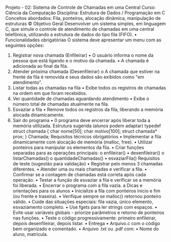  Projeto - 02: Sistema de Controle de Chamadas em uma Central
Curso: Ciência da Computação
Disciplina: Estrutura de Dados / Programação em C
Conceitos abordados: Fila, ponteiros, alocação dinâmica, manipulação de estruturas
© Objetivo Geral
Desenvolver um sistema simples, em linguagem C, que simule o controle de atendimento de chamadas em uma central telefônica, utilizando a estrutura de dados do tipo fila (FIFO).
• Funcionalidades obrigatórias
O sistema deve apresentar um menu com as seguintes opções:
1. Registrar nova chamada (Enfileirar)
• O usuário informa o nome da pessoa que está ligando e o motivo da chamada.
• A chamada é adicionada ao final da fila.
2. Atender próxima chamada (Desenfileirar)
o A chamada que estiver na frente da fila é removida e seus dados são exibidos como
"em atendimento".
3. Listar todas as chamadas na fila
• Exibe todos os registros de chamadas na ordem em que foram recebidos.
4. Ver quantidade de chamadas aguardando atendimento
• Exibe o número total de chamadas atualmente na fila.
5. Esvaziar a fila
• Remove todos os registros da fila, liberando a memória alocada dinamicamente.
6. Sair do programa
• 0 programa deve encerrar após liberar toda a memória utilizada.
Estrutura sugerida (alunos podem adaptar)
typedef struct chamada {
char nome[50];
char motivo[100];
struct chamada* prox;
} Chamada;
Requisitos técnicos obrigatórios
• Implementar a fila dinamicamente com alocação de memória (malloc, free).
• Utilizar ponteiros para manipular os elementos da fila.
• Criar funções separadas para as operações principais: o enfileirar()
• desenfileirar()
o listarChamadas()
o quantidadeChamadas()
• esvaziarFila()
Requisitos de teste (sugestão para validação)
• Registrar pelo menos 3 chamadas diferentes.
• Atender uma ou mais chamadas e verificar a fila.
• Confirmar se a contagem de chamadas está correta após cada operação.
• Testar a função de esvaziar a fila e verificar se a memória foi liberada.
•
Encerrar o programa com a fila vazia.
a Dicas e orientações para os alunos
• Inicialize a fila com ponteiros inicio e fim (ou frente e traseira).
• Verifique sempre se malloc() retornou ponteiro válido.
• Cuide das situações especiais: fila vazia, único elemento, esvaziamento completo.
• Use fgets para ler strings com espaços.
• Evite usar variáveis globais - priorize parâmetros e retorno de ponteiros nas funções.
• Teste o código progressivamente: primeiro enfileirar, depois desenfileirar, depois listar.
• Entrega
• Arquivo.c com o código bem organizado e comentado.
• Arquivo .txt ou .pdf com:
• Nome do aluno, matrícula.
